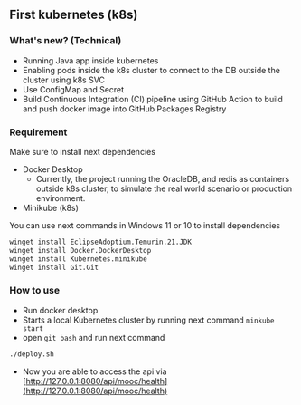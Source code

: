 ## First kubernetes (k8s) 

### What's new? (Technical)

- Running Java app inside kubernetes 
- Enabling pods inside the k8s cluster to connect to the DB outside the cluster using  k8s SVC
- Use ConfigMap and Secret
- Build Continuous Integration (CI) pipeline using GitHub Action to build and push docker image into GitHub Packages Registry


### Requirement

Make sure to install next dependencies

- Docker Desktop
  - Currently, the project running the OracleDB, and redis as containers outside k8s cluster, to simulate the real  world scenario or production environment.
- Minikube (k8s)

You can use next commands in Windows 11 or 10 to install dependencies

```cmd
winget install EclipseAdoptium.Temurin.21.JDK
winget install Docker.DockerDesktop
winget install Kubernetes.minikube
winget install Git.Git
```

### How to use 

- Run docker desktop 
- Starts a local Kubernetes cluster by running next command `minkube start`
- open `git bash` and run next command
```bash
./deploy.sh
```
- Now you are able to access the api via [http://127.0.0.1:8080/api/mooc/health](http://127.0.0.1:8080/api/mooc/health)


